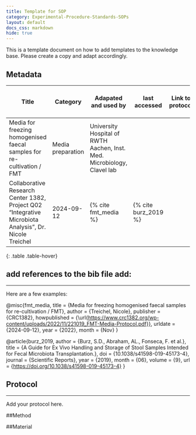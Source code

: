 ```yaml
---
title: Template for SOP
category: Experimental-Procedure-Standards-SOPs
layout: default
docs_css: markdown
hide: true
---
```


This is a template document on how to add templates to the knowledge base. Please create a copy and adapt accordingly.


## Metadata

| Title |  Category | Adapated and used by | last accessed |  Link to protocol | Primary origin for protocol | 
| ------ | ------ | ------ | ------ | ------ |------ |
| Media for freezing homogenised faecal samples for re-cultivation / FMT  | Media preparation | University Hospital of RWTH Aachen, Inst. Med. Microbiology, Clavel lab 
Collaborative Research Center 1382, Project Q02 “Integrative Microbiota Analysis”, Dr. Nicole Treichel | 2024-09-12 | {% cite fmt_media %} | {% cite burz_2019 %} |
{: .table .table-hover}


## add references to the bib file add:

---

Here are a few examples:

@misc{fmt_media,
  title = {Media for freezing homogenised faecal samples for re-cultivation / FMT},
  author = {Treichel, Nicole},
  publisher = {CRC1382},
  howpublished = {\url{https://www.crc1382.org/wp-content/uploads/2022/11/221019_FMT-Media-Protocol.pdf}},
  urldate = {2024-09-12},
  year = {2022},
  month = {Nov}
}

@article{burz_2019,
  author = {Burz, S.D., Abraham, AL., Fonseca, F. et al.},
  title = {A Guide for Ex Vivo Handling and Storage of Stool Samples Intended for Fecal Microbiota Transplantation.},
  doi = {10.1038/s41598-019-45173-4},
  journal = {Scientific Reports},
  year = {2019},
  month = {06},
  volume = {9},
  url = {https://doi.org/10.1038/s41598-019-45173-4}
}
   
## Protocol

---

Add your protocol here.

##Method

##Material


